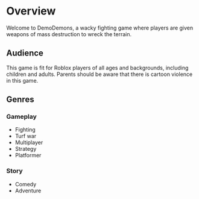 # Overview
Welcome to DemoDemons, a wacky fighting game where players are given weapons of mass destruction to wreck the terrain.

## Audience
This game is fit for Roblox players of all ages and backgrounds, including children and adults. Parents should be aware that there is cartoon violence in this game.

## Genres
### Gameplay
* Fighting
* Turf war
* Multiplayer
* Strategy
* Platformer

### Story
* Comedy
* Adventure